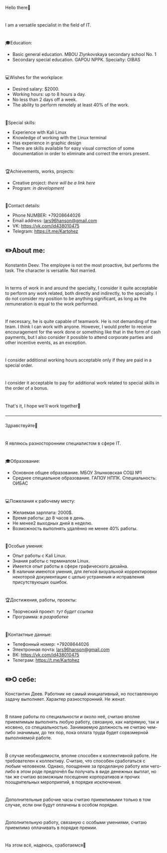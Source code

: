 ###
Hello there👋
###
#
I am a versatile specialist in the field of IT.
#
🎓Education:
 - Basic general education. MBOU Zlynkovskaya secondary school No. 1
 - Secondary special education. GAPOU NPPK. Specialty: OIBAS
#
💻Wishes for the workplace:
 - Desired salary: $2000.
 - Working hours: up to 8 hours a day.
 - No less than 2 days off a week.
 - The ability to perform remotely at least 40% of the work.
#
🔧Special skills:
 - Experience with Kali Linux
 - Knowledge of working with the Linux terminal
 - Has experience in graphic design
 - There are skills available for easy visual correction of some documentation in order to eliminate and correct the errors present.
#
🏆Achievements, works, projects:
 - Creative project: *there will be a link here*
 - Program: *in development*
#
📱Contact details:
 - Phone NUMBER: +79208644026
 - Email address: lars96hanson@gmail.com
 - VK: https://vk.com/id438010475
 - Telegram: https://t.me/Kartohez
#
✏️About me: 
 - 
Konstantin Deev. The employee is not the most proactive, but performs the task. The character is versatile. Not married.
#
In terms of work in and around the specialty, I consider it quite acceptable to perform any work related, both directly and indirectly, to the specialty. I do not consider my position to be anything significant, as long as the remuneration is equal to the work performed. 
#
If necessary, he is quite capable of teamwork. He is not demanding of the team. I think I can work with anyone. However, I would prefer to receive encouragement for the work done or something like that in the form of cash payments, but I also consider it possible to attend corporate parties and other incentive events, as an exception.
#
I consider additional working hours acceptable only if they are paid in a special order.
#
I consider it acceptable to pay for additional work related to special skills in the order of a bonus.
#
That's it, I hope we'll work together🤝
###
-------------------------------------------------
###
Здравствуйте👋
###
#
 Я являюсь разносторонним специалистом в сфере IT.
#
🎓Образование:
 - Основное общее образование. МБОУ Злынковская СОШ №1
 - Среднее специальное образование. ГАПОУ НППК. Специальность: ОИБАС
#
💻Пожелания к рабочему месту:
 - Желаемая зарплата: 2000$.
 - Время работы: до 8 часов в день.
 - Не менее2 выходных дней в неделю.
 - Возможность выполнять удалённо не менее 40% работы.
#
🔧Особые умения:
 - Опыт работы с Kali Linux.
 - Знания работы с терминалом Linux.
 - Имеется опыт работы в сфере графического дизайна.
 - В наличии имеются умения, для легкой визуальной корректировки некоторой документации с целью устранения и исправления присутствующих ошибок.
#
🏆Достижения, работы, проекты:
 - Творческий проект: *тут будет ссылка*
 - Программа: *в разработке*
#
📱Контактные данные:
 - Телефонный номер: +79208644026
 - Электронная почта: lars96hanson@gmail.com
 - ВК: https://vk.com/id438010475
 - Телеграм: https://t.me/Kartohez
#
✏️О себе: 
 - 
Константин Деев. Работник не самый инициативный, но поставленную задачу выполняет. Характер разносторонний. Не женат.
#
В плане работы по специальности и около неё, считаю вполне приемлимым выполнять любую работу, связаную, как напрямую, так и косвено, со специальностью. Занимаемую должность не считаю чем-либо значимым, до тех пор, пока оплата труда будет сорвзмерной выполняемой работе. 
#
В случае необходимости, вполне способен к коллективной работе. Не требователен к коллективу. Считаю, что способен сработаться с любым человеком. Однако, поощрение за проделаную работу или чего-либо в этом роде предпочёл бы получать в виде денежных выплат, но так же считаю возможным посещение корпоративов и прочих поощрительных мероприятий, в порядке исключения.
#
Дополнительные рабочие часы считаю приемлимыми только в том случае, если они будут оплачены в особом порядке.
#
Дополнительную работу, связаную с особыми умениями, считаю приемлимо оплачивать в порядке премии.
#
На этом всё, надеюсь, сработаемся🤝
